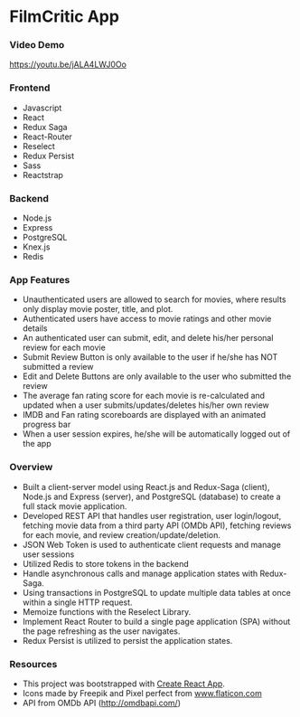 
# FilmCritic App

### Video Demo
https://youtu.be/jALA4LWJ0Oo

### Frontend 
* Javascript
* React
* Redux Saga
* React-Router
* Reselect 
* Redux Persist
* Sass
* Reactstrap

### Backend
* Node.js
* Express
* PostgreSQL
* Knex.js
* Redis

### App Features
* Unauthenticated users are allowed to search for movies, where results only display movie poster, title, and plot.
* Authenticated users have access to movie ratings and other movie details
* An authenticated user can submit, edit, and delete his/her personal review for each movie
* Submit Review Button is only available to the user if he/she has NOT submitted a review
* Edit and Delete Buttons are only available to the user who submitted the review
* The average fan rating score for each movie is re-calculated and updated when a user submits/updates/deletes his/her own review
* IMDB and Fan rating scoreboards are displayed with an animated progress bar
* When a user session expires, he/she will be automatically logged out of the app

### Overview
* Built a client-server model using React.js and Redux-Saga (client), Node.js and Express (server), and PostgreSQL (database) to create a full stack movie application.
* Developed REST API that handles user registration, user login/logout, fetching movie data from a third party API (OMDb API), fetching reviews for each movie, and review creation/update/deletion.
* JSON Web Token is used to authenticate client requests and manage user sessions
* Utilized Redis to store tokens in the backend
* Handle asynchronous calls and manage application states with Redux-Saga.
* Using transactions in PostgreSQL to update multiple data tables at once within a single HTTP request.
* Memoize functions with the Reselect Library.
* Implement React Router to build a single page application (SPA) without the page refreshing as the user navigates.
* Redux Persist is utilized to persist the application states.


### Resources
* This project was bootstrapped with [Create React App](https://github.com/facebook/create-react-app).
* Icons made by Freepik and Pixel perfect from www.flaticon.com
* API from OMDb API (http://omdbapi.com/)